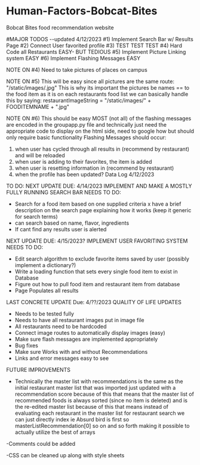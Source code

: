 # Human-Factors-Bobcat-Bites
Bobcat Bites food recommendation website

#MAJOR TODOS --updated 4/12/2023
#1) Implement Search Bar w/ Results Page
#2) Connect User favorited profile
#3) TEST TEST TEST
#4) Hard Code all Restaurants EASY- BUT TEDIOUS
#5) Implement Picture Linking system  EASY
#6) Implement Flashing Messages EASY

NOTE ON #4)
Need to take pictures of places on campus

NOTE ON #5)
This will be easy since all pictures are the same route:
"/static/images/<foodnamehere>.jpg"
This is why its important the pictures be names == to the food item as it is on each 
restaurants food list we can basically handle this by saying:
restaurantImageString = "/static/images/" + FOODITEMNAME + ".jpg"

NOTE ON #6) 
This should be easy MOST (not all) of the flashing messages are encoded in the groupapp.py file
and technically just need the appropriate code to display on the html side, need to
google how but should only require basic functionality
Flashing Messages should occur:
1) when user has cycled through all results in (recommend by restaurant) and will be reloaded
2) when user is adding to their favorites, the item is added
3) when user is resetting information in (recommend by restaurant)
4) when the profile has been updated?
Data Log 4/12/2023

TO DO:
NEXT UPDATE 
DUE: 4/14/2023
IMPLEMENT AND MAKE A MOSTLY FULLY RUNNING SEARCH BAR
NEEDS TO DO:
- Search for a food item based on one supplied criteria
x have a brief description on the search page explaining how it works (keep it generic for search terms)
- can search based on name, flavor, ingredients
- If cant find any results user is alerted

NEXT UPDATE 
DUE: 4/15/2023?
IMPLEMENT USER FAVORITING SYSTEM
NEEDS TO DO:
- Edit search algorithm to exclude favorite items saved by user (possibly implement a dictionary?)
- Write a loading function that sets every single food item to exist in Database
- Figure out how to pull food item and restaurant item from database
- Page Populates all results

LAST CONCRETE UPDATE
Due: 4/??/2023
QUALITY OF LIFE UPDATES
- Needs to be tested fully
- Needs to have all restaurant images put in image file
- All restaurants need to be hardcoded
- Connect image routes to automatically display images (easy)
- Make sure flash messages are implemented appropriately
- Bug fixes
- Make sure Works with and without Recommendations
- Links and error messages easy to see


FUTURE IMPROVEMENTS
- Technically the master list with recommendations is the same as the initial restaurant
master list that was imported just updated with a recommendation score because of this that
means that the master list of recommended foods is always sorted (since no item is deleted)
and is the re-edited master list because of this that means instead of evaluating each restaurant
in the master list for restaurant search we can just directly index ie Absurd bird is first so
masterListRecommendation[0] so on and so forth making it possible to actually utilize the best of arrays

-Comments could be added

-CSS can be cleaned up along with style sheets
